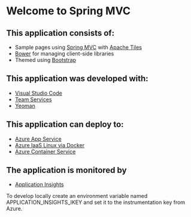 # Welcome to Spring MVC

## This application consists of:

*   Sample pages using [Spring MVC](http://spring.io) with [Apache Tiles](http://tiles.apache.org/)
*   [Bower](https://go.microsoft.com/fwlink/?LinkId=518004) for managing client-side libraries
*   Themed using [Bootstrap](https://go.microsoft.com/fwlink/?LinkID=398939)

## This application was developed with:

*   [Visual Studio Code](https://www.visualstudio.com/products/code-vs)
*   [Team Services](https://www.visualstudio.com/products/visual-studio-team-services-vs)
*   [Yeoman](http://yeoman.io/)

## This application can deploy to:

*   [Azure App Service](https://azure.microsoft.com/en-us/services/app-service/)
*   [Azure IaaS Linux via Docker](https://azure.microsoft.com/en-us/services/virtual-machines/)
*   [Azure Container Service](https://azure.microsoft.com/en-us/services/container-service/)

## The application is monitored by

* [Application Insights](https://docs.microsoft.com/en-us/azure/application-insights/app-insights-nodejs)

To develop locally create an environment variable named APPLICATION_INSIGHTS_IKEY and set it to the instrumentation key from Azure.